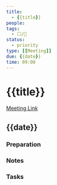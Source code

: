 ```yaml
---
title:
  - {{title}}
people:
tags:
  - ⬜/🧨  
status:
  - priority  
type: [[Meeting]]
due: {{date}}
time: 09:00
---
```


# {{title}}

[Meeting Link]()

## {{date}}

### Preparation

### Notes

### Tasks